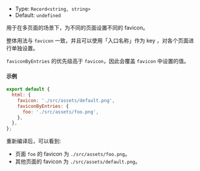 - Type: `Record<string, string>`
- Default:  `undefined`

用于在多页面的场景下，为不同的页面设置不同的 favicon。

整体用法与 `favicon` 一致，并且可以使用「入口名称」作为 key ，对各个页面进行单独设置。

`faviconByEntries` 的优先级高于 `favicon`，因此会覆盖 `favicon` 中设置的值。

#### 示例

```js
export default {
  html: {
    favicon: './src/assets/default.png',
    faviconByEntries: {
      foo: './src/assets/foo.png',
    },
  },
};
```

重新编译后，可以看到:

- 页面 `foo` 的 favicon 为 `./src/assets/foo.png`。
- 其他页面的 favicon 为 `./src/assets/default.png`。
